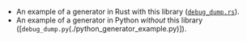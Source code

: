 

* An example of a generator in Rust with this library ([`debug_dump.rs`](./src/debug_dump.rs)).
* An example of a generator in Python _without_ this library ([`debug_dump.py`(./python_generator_example.py)]).

